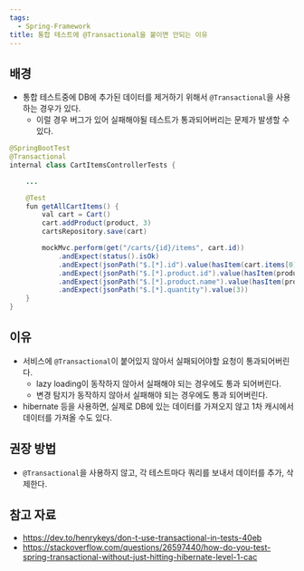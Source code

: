 ```yaml
---
tags:
  - Spring-Framework
title: 통합 테스트에 @Transactional을 붙이면 안되는 이유
---
```



## 배경

- 통합 테스트중에 DB에 추가된 데이터를 제거하기 위해서 `@Transactional`을 사용하는 경우가 있다.
	- 이럴 경우 버그가 있어 실패해야될 테스트가 통과되어버리는 문제가 발생할 수 있다.

```java
@SpringBootTest
@Transactional
internal class CartItemsControllerTests {

    ...

    @Test
    fun getAllCartItems() {
        val cart = Cart()
        cart.addProduct(product, 3)
        cartsRepository.save(cart)

        mockMvc.perform(get("/carts/{id}/items", cart.id))
            .andExpect(status().isOk)
            .andExpect(jsonPath("$.[*].id").value(hasItem(cart.items[0].id.toString())))
            .andExpect(jsonPath("$.[*].product.id").value(hasItem(product.id.toString())))
            .andExpect(jsonPath("$.[*].product.name").value(hasItem(product.name)))
            .andExpect(jsonPath("$.[*].quantity").value(3))
    }
}
```

## 이유

- 서비스에 `@Transactional`이 붙어있지 않아서 실패되어야할 요청이 통과되어버린다.
	- lazy loading이 동작하지 않아서 실패해야 되는 경우에도 통과 되어버린다.
	- 변경 탐지가 동작하지 않아서 실패해야 되는 경우에도 통과 되어버린다.
- hibernate 등을 사용하면, 실제로 DB에 있는 데이터를 가져오지 않고 1차 캐시에서 데이터를 가져올 수도 있다.

## 권장 방법

- `@Transactional`을 사용하지 않고, 각 테스트마다 쿼리를 보내서 데이터를 추가, 삭제한다.

## 참고 자료

- https://dev.to/henrykeys/don-t-use-transactional-in-tests-40eb
- https://stackoverflow.com/questions/26597440/how-do-you-test-spring-transactional-without-just-hitting-hibernate-level-1-cac
